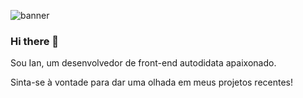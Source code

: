 ![banner](https://user-images.githubusercontent.com/69704125/113629453-cf984880-963c-11eb-9c6c-2fd9e6319a3d.jpg)
### Hi there 👋

Sou Ian, um desenvolvedor de front-end autodidata apaixonado.

Sinta-se à vontade para dar uma olhada em meus projetos recentes!

<!--
**ian-cunha/ian-cunha** is a ✨ _special_ ✨ repository because its `README.md` (this file) appears on your GitHub profile.

Here are some ideas to get you started:

- 🔭 I’m currently working on ...
- 🌱 I’m currently learning ...
- 👯 I’m looking to collaborate on ...
- 🤔 I’m looking for help with ...
- 💬 Ask me about ...
- 📫 How to reach me: ...
- 😄 Pronouns: ...
- ⚡ Fun fact: ...
-->
